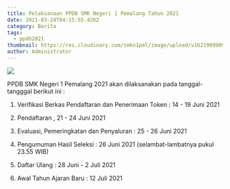```yaml
---
title: Pelaksanaan PPDB SMK Negeri 1 Pemalang Tahun 2021
date: 2021-03-24T04:15:55.426Z
category: Berita
tags:
  - ppdb2021
thumbnail: https://res.cloudinary.com/smkn1pml/image/upload/v1621909909/ppdb-online1_obzr5j.jpg
author: Administrator
---
```

![](https://res.cloudinary.com/smkn1pml/image/upload/v1621909909/ppdb-online1_obzr5j.jpg)



PPDB SMK Negeri 1 Pemalang 2021 akan dilaksanakan pada tanggal-tangggal berikut ini :

1. Verifikasi Berkas Pendaftaran dan Penerimaan Token : 14 - 19 Juni 2021

2. Pendaftaran , 21 - 24 Juni 2021

3. Evaluasi, Pemeringkatan dan Penyaluran : 25 - 26 Juni 2021

4. Pengumuman Hasil Seleksi : 26 Juni 2021 (selambat-lambatnya pukul 23.55 WIB)

5. Daftar Ulang : 28 Juni - 2 Juli 2021

6. Awal Tahun Ajaran Baru : 12 Juli 2021